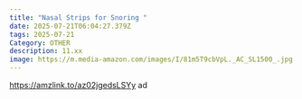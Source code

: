 ```yaml
---
title: "Nasal Strips for Snoring "
date: 2025-07-21T06:04:27.379Z
tags: 2025-07-21
Category: OTHER
description: 11.xx
image: https://m.media-amazon.com/images/I/81m5T9cbVpL._AC_SL1500_.jpg
---
```

https://amzlink.to/az02jgedsLSYy ad